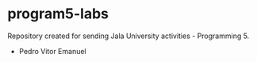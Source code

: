 # program5-labs
Repository created for sending Jala University activities - Programming 5.

- Pedro Vitor Emanuel